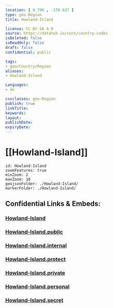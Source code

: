 ```yaml
---
location: [ 0.796 , -176.637 ] 
type: geo-Region
title: Howland-Island

license: CC BY-SA 4.0
source: https://datahub.io/core/country-codes
isDeleted: false
isReadOnly: false
draft: false
confidential: public

tags:
- geo/Country/Region
aliases:
- Howland-Island

Languages:
- de

cssclasses: geo-Region
publish: true
linkTitle: 
keywords: 
layout: 
publishDate: 
expiryDate: 
---
```


# [[Howland-Island]] 

```leaflet
id: Howland-Island
zoomFeatures: true 
minZoom: 2 
maxZoom: 18
geojsonFolder: ./Howland-Island/
markerFolder: ./Howland-Island/
```


## Confidential Links & Embeds: 

### [Howland-Island](/_Standards/Earth/Continent/America~North/USA/USA~Islands/Counties/Howland-Island.md) 

### [Howland-Island.public](/_public/Earth/Continent/America~North/USA/USA~Islands/Counties/Howland-Island.public.md) 

### [Howland-Island.internal](/_internal/Earth/Continent/America~North/USA/USA~Islands/Counties/Howland-Island.internal.md) 

### [Howland-Island.protect](/_protect/Earth/Continent/America~North/USA/USA~Islands/Counties/Howland-Island.protect.md) 

### [Howland-Island.private](/_private/Earth/Continent/America~North/USA/USA~Islands/Counties/Howland-Island.private.md) 

### [Howland-Island.personal](/_personal/Earth/Continent/America~North/USA/USA~Islands/Counties/Howland-Island.personal.md) 

### [Howland-Island.secret](/_secret/Earth/Continent/America~North/USA/USA~Islands/Counties/Howland-Island.secret.md)

